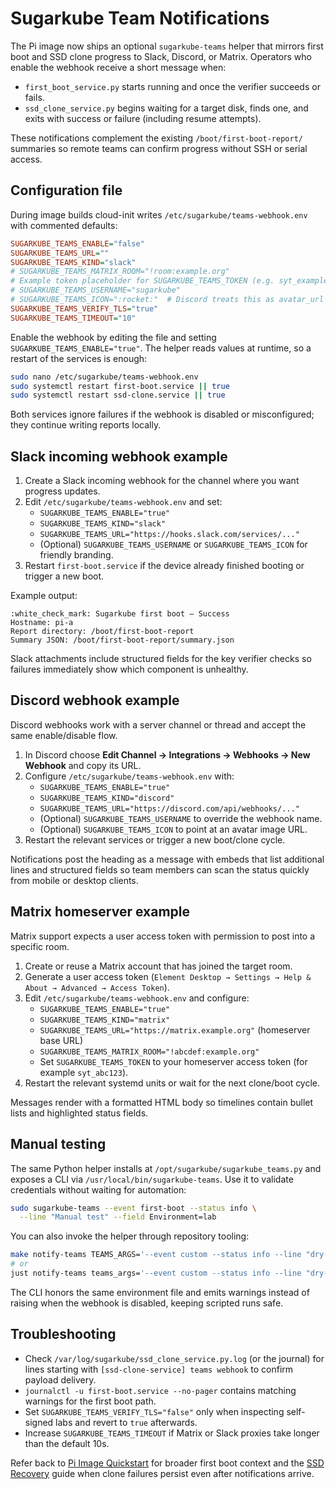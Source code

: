 # Sugarkube Team Notifications

The Pi image now ships an optional `sugarkube-teams` helper that mirrors first boot and SSD clone
progress to Slack, Discord, or Matrix. Operators who enable the webhook receive a short message when:

- `first_boot_service.py` starts running and once the verifier succeeds or fails.
- `ssd_clone_service.py` begins waiting for a target disk, finds one, and exits with success or
  failure (including resume attempts).

These notifications complement the existing `/boot/first-boot-report/` summaries so remote teams can
confirm progress without SSH or serial access.

## Configuration file

During image builds cloud-init writes `/etc/sugarkube/teams-webhook.env` with commented defaults:

```ini
SUGARKUBE_TEAMS_ENABLE="false"
SUGARKUBE_TEAMS_URL=""
SUGARKUBE_TEAMS_KIND="slack"
# SUGARKUBE_TEAMS_MATRIX_ROOM="!room:example.org"
# Example token placeholder for SUGARKUBE_TEAMS_TOKEN (e.g. syt_example_token)
# SUGARKUBE_TEAMS_USERNAME="sugarkube"
# SUGARKUBE_TEAMS_ICON=":rocket:"  # Discord treats this as avatar_url when set
SUGARKUBE_TEAMS_VERIFY_TLS="true"
SUGARKUBE_TEAMS_TIMEOUT="10"
```

Enable the webhook by editing the file and setting `SUGARKUBE_TEAMS_ENABLE="true"`. The helper reads
values at runtime, so a restart of the services is enough:

```sh
sudo nano /etc/sugarkube/teams-webhook.env
sudo systemctl restart first-boot.service || true
sudo systemctl restart ssd-clone.service || true
```

Both services ignore failures if the webhook is disabled or misconfigured; they continue writing
reports locally.

## Slack incoming webhook example

1. Create a Slack incoming webhook for the channel where you want progress updates.
2. Edit `/etc/sugarkube/teams-webhook.env` and set:
   - `SUGARKUBE_TEAMS_ENABLE="true"`
   - `SUGARKUBE_TEAMS_KIND="slack"`
   - `SUGARKUBE_TEAMS_URL="https://hooks.slack.com/services/..."`
   - (Optional) `SUGARKUBE_TEAMS_USERNAME` or `SUGARKUBE_TEAMS_ICON` for friendly branding.
3. Restart `first-boot.service` if the device already finished booting or trigger a new boot.

Example output:

```
:white_check_mark: Sugarkube first boot — Success
Hostname: pi-a
Report directory: /boot/first-boot-report
Summary JSON: /boot/first-boot-report/summary.json
```

Slack attachments include structured fields for the key verifier checks so failures immediately show
which component is unhealthy.

## Discord webhook example

Discord webhooks work with a server channel or thread and accept the same enable/disable flow.

1. In Discord choose **Edit Channel → Integrations → Webhooks → New Webhook** and copy its URL.
2. Configure `/etc/sugarkube/teams-webhook.env` with:
   - `SUGARKUBE_TEAMS_ENABLE="true"`
   - `SUGARKUBE_TEAMS_KIND="discord"`
   - `SUGARKUBE_TEAMS_URL="https://discord.com/api/webhooks/..."`
   - (Optional) `SUGARKUBE_TEAMS_USERNAME` to override the webhook name.
   - (Optional) `SUGARKUBE_TEAMS_ICON` to point at an avatar image URL.
3. Restart the relevant services or trigger a new boot/clone cycle.

Notifications post the heading as a message with embeds that list additional lines and structured
fields so team members can scan the status quickly from mobile or desktop clients.

## Matrix homeserver example

Matrix support expects a user access token with permission to post into a specific room.

1. Create or reuse a Matrix account that has joined the target room.
2. Generate a user access token (`Element Desktop → Settings → Help & About → Advanced → Access Token`).
3. Edit `/etc/sugarkube/teams-webhook.env` and configure:
   - `SUGARKUBE_TEAMS_ENABLE="true"`
   - `SUGARKUBE_TEAMS_KIND="matrix"`
   - `SUGARKUBE_TEAMS_URL="https://matrix.example.org"` (homeserver base URL)
   - `SUGARKUBE_TEAMS_MATRIX_ROOM="!abcdef:example.org"`
   - Set `SUGARKUBE_TEAMS_TOKEN` to your homeserver access token (for example `syt_abc123`).
4. Restart the relevant systemd units or wait for the next clone/boot cycle.

Messages render with a formatted HTML body so timelines contain bullet lists and highlighted status
fields.

## Manual testing

The same Python helper installs at `/opt/sugarkube/sugarkube_teams.py` and exposes a CLI via
`/usr/local/bin/sugarkube-teams`. Use it to validate credentials without waiting for automation:

```sh
sudo sugarkube-teams --event first-boot --status info \
  --line "Manual test" --field Environment=lab
```

You can also invoke the helper through repository tooling:

```sh
make notify-teams TEAMS_ARGS='--event custom --status info --line "dry-run"'
# or
just notify-teams teams_args='--event custom --status info --line "dry-run"'
```

The CLI honors the same environment file and emits warnings instead of raising when the webhook is
disabled, keeping scripted runs safe.

## Troubleshooting

- Check `/var/log/sugarkube/ssd_clone_service.py.log` (or the journal) for lines starting with
  `[ssd-clone-service] teams webhook` to confirm payload delivery.
- `journalctl -u first-boot.service --no-pager` contains matching warnings for the first boot path.
- Set `SUGARKUBE_TEAMS_VERIFY_TLS="false"` only when inspecting self-signed labs and revert to
  `true` afterwards.
- Increase `SUGARKUBE_TEAMS_TIMEOUT` if Matrix or Slack proxies take longer than the default 10s.

Refer back to [Pi Image Quickstart](./pi_image_quickstart.md) for broader first boot context and the
[SSD Recovery](./ssd_recovery.md) guide when clone failures persist even after notifications arrive.
